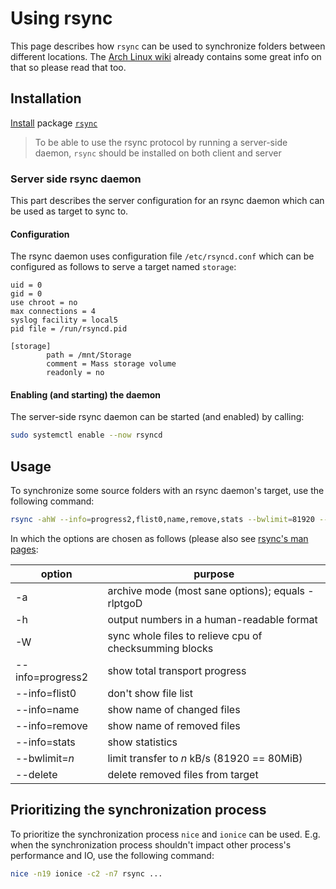 # Using rsync
This page describes how `rsync` can be used to synchronize folders between different locations. The [Arch Linux wiki](https://wiki.archlinux.org/index.php/Rsync) already contains some great info on that so please read that too.

## Installation
[Install](using-pacman.md#install-a-package) package [`rsync`](https://www.archlinux.org/packages/extra/x86_64/rsync/)

> To be able to use the rsync protocol by running a server-side daemon, `rsync` should be installed on both client and server

### Server side rsync daemon
This part describes the server configuration for an rsync daemon which can be used as target to sync to.

#### Configuration
The rsync daemon uses configuration file `/etc/rsyncd.conf` which can be configured as follows to serve a target named `storage`:
```
uid = 0
gid = 0
use chroot = no
max connections = 4
syslog facility = local5
pid file = /run/rsyncd.pid

[storage]
        path = /mnt/Storage
        comment = Mass storage volume
        readonly = no
```

#### Enabling (and starting) the daemon
The server-side rsync daemon can be started (and enabled) by calling:

```bash
sudo systemctl enable --now rsyncd
```

## Usage
To synchronize some source folders with an rsync daemon's target, use the following command:
```bash
rsync -ahW --info=progress2,flist0,name,remove,stats --bwlimit=81920 --delete <folder1> [<folder2> [<folder3> [...]]] server::storage
```

In which the options are chosen as follows (please also see [rsync's man pages](https://linux.die.net/man/1/rsync):

| option | purpose |
| --- | --- |
| -a | archive mode (most sane options); equals -rlptgoD |
| -h | output numbers in a human-readable format | 
| -W | sync whole files to relieve cpu of checksumming blocks |
| --info=progress2 | show total transport progress |
| --info=flist0 | don't show file list |
| --info=name | show name of changed files |
| --info=remove | show name of removed files |
| --info=stats | show statistics |
| --bwlimit=*n* | limit transfer to *n* kB/s (81920 == 80MiB) |
| --delete | delete removed files from target |

## Prioritizing the synchronization process
To prioritize the synchronization process `nice` and `ionice` can be used.
E.g. when the synchronization process shouldn't impact other process's performance and IO, use the following command:
```bash
nice -n19 ionice -c2 -n7 rsync ...
```
